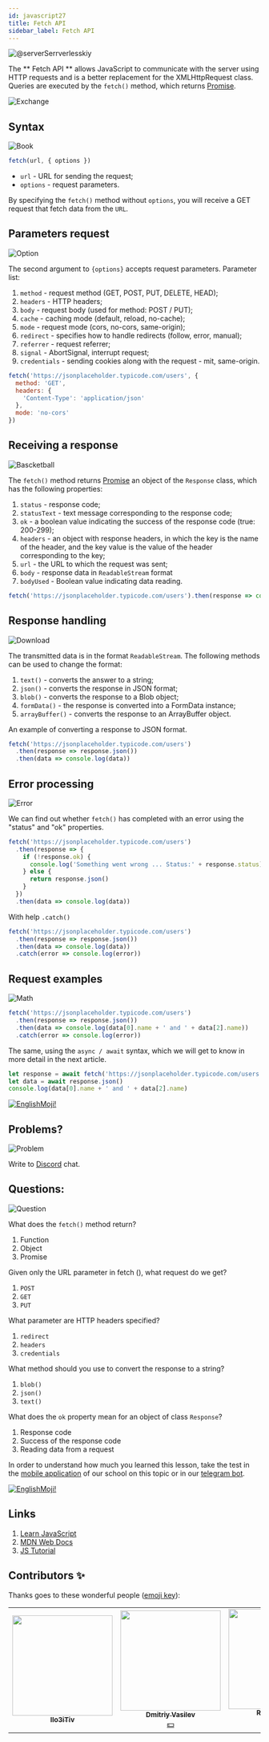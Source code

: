 ```yaml
---
id: javascript27
title: Fetch API
sidebar_label: Fetch API
---
```


![@serverSerrverlesskiy](/img/javascript/headers/28.jpg)

The ** Fetch API ** allows JavaScript to communicate with the server using HTTP requests and is a better replacement for the XMLHttpRequest class. Queries are executed by the `fetch()` method, which returns [Promise](https://jscamp.app/docs/javascript24).

![Exchange](https://media.giphy.com/media/OPQiZUC381IJ8Sh7UY/giphy.gif)

## Syntax

![Book](https://media.giphy.com/media/l0HlOBZcl7sbV6LnO/giphy.gif)

```jsx
fetch(url, { options })
```

- `url` - URL for sending the request;
- `options` - request parameters.

By specifying the `fetch()` method without `options`, you will receive a GET request that fetch data from the `URL`.

## Parameters request

![Option](https://media.giphy.com/media/AazZSBdhIdH9K/giphy.gif)

The second argument to `{options}` accepts request parameters. Parameter list:

1. `method` - request method (GET, POST, PUT, DELETE, HEAD);
2. `headers` - HTTP headers;
3. `body` - request body (used for method: POST / PUT);
4. `cache` - caching mode (default, reload, no-cache);
5. `mode` - request mode (cors, no-cors, same-origin);
6. `redirect` - specifies how to handle redirects (follow, error, manual);
7. `referrer` - request referrer;
8. `signal` - AbortSignal, interrupt request;
9. `credentials` - sending cookies along with the request - mit, same-origin.

```jsx
fetch('https://jsonplaceholder.typicode.com/users', {
  method: 'GET',
  headers: {
    'Content-Type': 'application/json'
  },
  mode: 'no-cors'
})
```

## Receiving a response

![Bascketball](https://media.giphy.com/media/l0MYwdebx8o0XI56E/giphy.gif)

The `fetch()` method returns [Promise](https://jscamp.app/docs/javascript24) an object of the `Response` class, which has the following properties:

1. `status` - response code;
2. `statusText` - text message  corresponding to the response code;
3. `ok` - a boolean value indicating the success of the response code (true: 200-299);
4. `headers` - an object with response headers, in which the key is the name of the header, and the key value is the value of the header corresponding to the key;
5. `url` - the URL to which the request was sent;
6. `body` - response data in `ReadableStream` format
7. `bodyUsed` - Boolean value indicating data reading.

```javascript
fetch('https://jsonplaceholder.typicode.com/users').then(response => console.log(response))
```

## Response handling

![Download](https://media.giphy.com/media/ECoFRCrMgVoQg/giphy.gif)

The transmitted data is in the format `ReadableStream`. The following methods can be used to change the format:

1. `text()` - converts the answer to a string;
2. `json()` - converts the response in JSON format;
3. `blob()` - converts the response to a Blob object;
4. `formData()` - the response is converted into a FormData instance;
5. `arrayBuffer()` - converts the response to an ArrayBuffer object.

An example of converting a response to JSON format.

```jsx
fetch('https://jsonplaceholder.typicode.com/users')
  .then(response => response.json())
  .then(data => console.log(data))
```

## Error processing

![Error](https://media.giphy.com/media/DHBGehJ3FSZEygszX3/giphy.gif)

We can find out whether `fetch()` has completed with an error using the "status" and "ok" properties.

```jsx
fetch('https://jsonplaceholder.typicode.com/users')
  .then(response => {
    if (!response.ok) {
      console.log('Something went wrong ... Status:' + response.status)
    } else {
      return response.json()
    }
  })
  .then(data => console.log(data))
```

With help `.catch()`

```jsx
fetch('https://jsonplaceholder.typicode.com/users')
  .then(response => response.json())
  .then(data => console.log(data))
  .catch(error => console.log(error))
```

## Request examples

![Math](https://media.giphy.com/media/xT1Ra5h24Eliux3UVq/giphy.gif)

```javascript
fetch('https://jsonplaceholder.typicode.com/users')
  .then(response => response.json())
  .then(data => console.log(data[0].name + ' and ' + data[2].name))
  .catch(error => console.log(error))
```

The same, using the `async / await` syntax, which we will get to know in more detail in the next article.

```javascript
let response = await fetch('https://jsonplaceholder.typicode.com/users')
let data = await response.json()
console.log(data[0].name + ' and ' + data[2].name)
```

 [![EnglishMoji!](/img/logo/NeuroCoder.png)](https://vk.com/neurocoder)

## Problems?

![Problem](https://media.giphy.com/media/xTiTnGeUsWOEwsGoG4/giphy.gif)

Write to [Discord](https://discord.gg/6GDAfXn) chat.

## Questions:

![Question](https://media.giphy.com/media/l0HlRnAWXxn0MhKLK/giphy.gif)

What does the `fetch()` method return?

1. Function
2. Object
3. Promise

Given only the URL parameter in fetch (), what request do we get?

1. `POST`
2. `GET`
3. `PUT`

What parameter are HTTP headers specified?

1. `redirect`
2. `headers`
3. `credentials`

What method should you use to convert the response to a string?

1. `blob()`
2. `json()`
3. `text()`

What does the `ok` property mean for an object of class `Response`?

1. Response code
2. Success of the response code
3. Reading data from a request

In order to understand how much you learned this lesson, take the test in the [mobile application](http://onelink.to/njhc95) of our school on this topic or in our [telegram bot](https://t.me/javascriptcamp_bot).

[![EnglishMoji!](/img/logo/NeuroCoder.png)](https://vk.com/neurocoder)

## Links

1. [Learn JavaScript](https://learn.javascript.ru/fetch)
2. [MDN Web Docs](https://developer.mozilla.org/ru/docs/Web/API/Fetch_API/Using_Fetch)
3. [JS Tutorial](https://www.javascripttutorial.net/javascript-fetch-api/)

## Contributors ✨

Thanks goes to these wonderful people ([emoji key](https://allcontributors.org/docs/en/emoji-key)):

<table>
  <tr> 
    <td align="center"><a href="https://github.com/IIo3iTiv"><img src="https://avatars1.githubusercontent.com/u/72025062?v=4?s=200" width="200px;" alt=""/><br /><sub><b>IIo3iTiv</b></sub></a><br /><a href="https://github.com/gHashTag/react-native-village/commits?author=IIo3iTiv" title="Documentation">  </a></td>
    <td align="center"><a href="https://fullstackserverless.github.io/"><img src="https://avatars0.githubusercontent.com/u/6774813?v=4?s=200" width="200px;" alt=""/><br /><sub><b>Dmitriy Vasilev</b></sub></a><br /><a href="#financial-gHashTag" title="Financial">💵</a></td>
    <td align="center"><a href="https://github.com/Resoner2005"><img src="https://avatars1.githubusercontent.com/u/75675814?v=4?s=200" width="200px;" alt=""/><br /><sub><b>Resoner2005</b></sub></a><br /><a href="https://github.com/gHashTag/react-native-village/issues?q=author%3AResoner2005" title="Bug reports">🐛 🎨 🖋</a></td>
    <td align="center"><a href="https://github.com/Navernoss"><img src="https://avatars0.githubusercontent.com/u/75784137?v=4?s=200" width="200px;" alt=""/><br /><sub><b>Navernoss</b></sub></a><br /><a href="#content-Navernoss" title="Content">🖋 🐛 🎨 </a></td>
  </tr>
  
</table>

